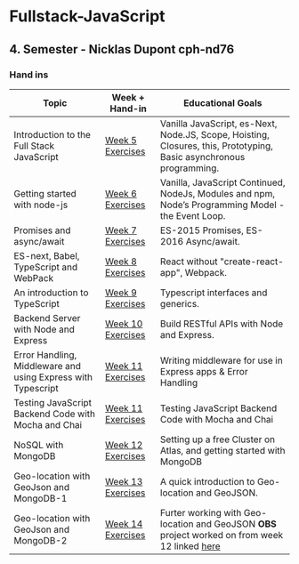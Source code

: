 # Fullstack-JavaScript
## 4. Semester - Nicklas Dupont cph-nd76

### Hand ins

|Topic|Week + Hand-in|Educational Goals
|--|--|--|
|Introduction to the Full Stack JavaScript|[Week 5 Exercises](https://github.com/TheDanishWonder/FullstackJavaScript/tree/master/Week%205)|Vanilla JavaScript, es-Next, Node.JS, Scope, Hoisting, Closures, this, Prototyping, Basic asynchronous programming.|
|Getting started with node-js|[Week 6 Exercises](https://github.com/TheDanishWonder/FullstackJavaScript/tree/master/Week%206)|Vanilla, JavaScript Continued, NodeJs, Modules and npm, Node’s Programming Model - the Event Loop.|
|Promises and async/await|[Week 7 Exercises](https://github.com/TheDanishWonder/FullstackJavaScript/tree/master/Week%207)|ES-2015 Promises, ES-2016 Async/await.|
|ES-next, Babel, TypeScript and WebPack|[Week 8 Exercises](https://github.com/TheDanishWonder/FullstackJavaScript/tree/master/Week%208)|React without "create-react-app", Webpack.|
|An introduction to TypeScript|[Week 9 Exercises](https://github.com/TheDanishWonder/FullstackJavaScript/tree/master/Week%209)|Typescript interfaces and generics.|
|Backend Server with Node and Express|[Week 10 Exercises](https://github.com/TheDanishWonder/FullstackJavaScript/tree/master/Week%2010)|Build RESTful APIs with Node and Express.|
|Error Handling, Middleware and using Express with Typescript|[Week 11 Exercises](https://github.com/TheDanishWonder/FullstackJavaScript/tree/master/Week%2011)|Writing middleware for use in Express apps & Error Handling|
|Testing JavaScript Backend Code with Mocha and Chai|[Week 11 Exercises](https://github.com/TheDanishWonder/FullstackJavaScript/tree/master/Week%2011)|Testing JavaScript Backend Code with Mocha and Chai|
|NoSQL with MongoDB|[Week 12 Exercises](https://github.com/TheDanishWonder/FullstackJavaScript/tree/master/Week%2012)|Setting up a free Cluster on Atlas, and getting started with MongoDB|
|Geo-location with GeoJson and MongoDB-1|[Week 13 Exercises](https://github.com/TheDanishWonder/FullstackJavaScript/tree/master/Week%2013)|A quick introduction to Geo-location and GeoJSON.|
|Geo-location with GeoJson and MongoDB-2|[Week 14 Exercises](https://github.com/TheDanishWonder/FullstackJavaScript/tree/master/Week%2014)|Furter working with Geo-location and GeoJSON **OBS** project worked on from week 12 linked [here](https://github.com/TheDanishWonder/FullstackJavaScript/tree/master/Week%2012/startcodeForP2Day4)|

